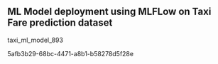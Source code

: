 ## ML Model deployment using MLFLow on Taxi Fare prediction dataset




taxi_ml_model_893

5afb3b29-68bc-4471-a8b1-b58278d5f28e